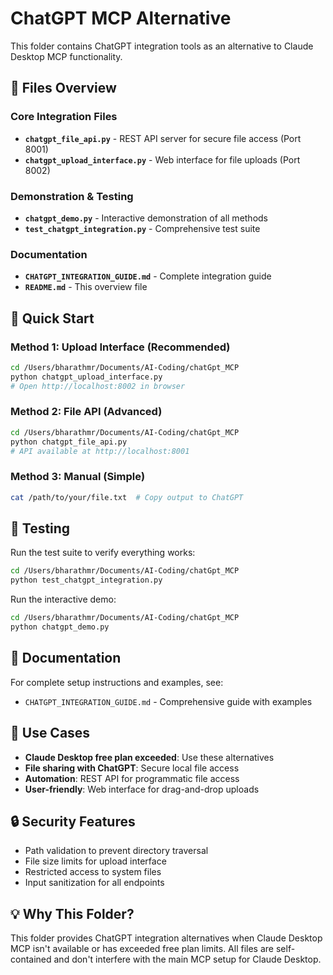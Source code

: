 # ChatGPT MCP Alternative

This folder contains ChatGPT integration tools as an alternative to Claude Desktop MCP functionality.

## 📂 Files Overview

### Core Integration Files
- **`chatgpt_file_api.py`** - REST API server for secure file access (Port 8001)
- **`chatgpt_upload_interface.py`** - Web interface for file uploads (Port 8002)

### Demonstration & Testing
- **`chatgpt_demo.py`** - Interactive demonstration of all methods
- **`test_chatgpt_integration.py`** - Comprehensive test suite

### Documentation
- **`CHATGPT_INTEGRATION_GUIDE.md`** - Complete integration guide
- **`README.md`** - This overview file

## 🚀 Quick Start

### Method 1: Upload Interface (Recommended)
```bash
cd /Users/bharathmr/Documents/AI-Coding/chatGpt_MCP
python chatgpt_upload_interface.py
# Open http://localhost:8002 in browser
```

### Method 2: File API (Advanced)
```bash
cd /Users/bharathmr/Documents/AI-Coding/chatGpt_MCP
python chatgpt_file_api.py
# API available at http://localhost:8001
```

### Method 3: Manual (Simple)
```bash
cat /path/to/your/file.txt  # Copy output to ChatGPT
```

## 🧪 Testing

Run the test suite to verify everything works:
```bash
cd /Users/bharathmr/Documents/AI-Coding/chatGpt_MCP
python test_chatgpt_integration.py
```

Run the interactive demo:
```bash
cd /Users/bharathmr/Documents/AI-Coding/chatGpt_MCP
python chatgpt_demo.py
```

## 📖 Documentation

For complete setup instructions and examples, see:
- `CHATGPT_INTEGRATION_GUIDE.md` - Comprehensive guide with examples

## 🎯 Use Cases

- **Claude Desktop free plan exceeded**: Use these alternatives
- **File sharing with ChatGPT**: Secure local file access
- **Automation**: REST API for programmatic file access
- **User-friendly**: Web interface for drag-and-drop uploads

## 🔒 Security Features

- Path validation to prevent directory traversal
- File size limits for upload interface
- Restricted access to system files
- Input sanitization for all endpoints

## 💡 Why This Folder?

This folder provides ChatGPT integration alternatives when Claude Desktop MCP isn't available or has exceeded free plan limits. All files are self-contained and don't interfere with the main MCP setup for Claude Desktop.